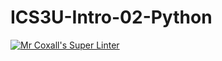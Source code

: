 # ICS3U-Intro-02-Python

[![Mr Coxall's Super Linter](https://github.com/Johanna-liu16/ICS3U-Intro-02-Python/workflows/Mr%20Coxall's%20Super%20Linter/badge.svg)](https://github.com/Johanna-liu16/ICS3U-Intro-02-Python/actions/)
